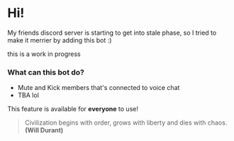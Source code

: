 # Hi!

My friends discord server is starting to get into stale phase, so I tried to make it merrier by adding this bot :)

this is a work in progress

### What can this bot do?
  - Mute and Kick members that's connected to voice chat
  - TBA lol

This feature is available for **everyone** to use!

> Civilization begins with order,
> grows with liberty and dies with chaos.
**(Will Durant)**
